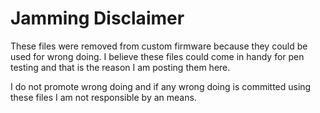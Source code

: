 # Jamming Disclaimer
These files were removed from custom firmware because they could be used for wrong doing. I believe these files could come in handy for pen testing and that is the reason I am posting them here.

I do not promote wrong doing and if any wrong doing is committed using these files I am not responsible by an means.
